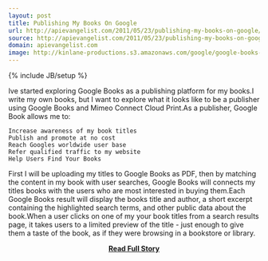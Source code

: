 ```yaml
---
layout: post
title: Publishing My Books On Google
url: http://apievangelist.com/2011/05/23/publishing-my-books-on-google/
source: http://apievangelist.com/2011/05/23/publishing-my-books-on-google/
domain: apievangelist.com
image: http://kinlane-productions.s3.amazonaws.com/google/google-books-logo.jpg
---
```

{% include JB/setup %}<p>Ive started exploring Google Books as a publishing platform for my books.I write my own books, but I want to explore what it looks like to be a publisher using Google Books and Mimeo Connect Cloud Print.As a publisher, Google Book allows me to:

	Increase awareness of my book titles
	Publish and promote at no cost
	Reach Googles worldwide user base
	Refer qualified traffic to my website
	Help Users Find Your Books

First I will be uploading my titles to Google Books as PDF, then by matching the content in my book with user searches, Google Books will connects my titles books with the users who are most interested in buying them.Each Google Books result will display the books title and author, a short excerpt containing the highlighted search terms, and other public data about the book.When a user clicks on one of my your book titles from a search results page, it takes users to a limited preview of the title - just enough to give them a taste of the book, as if they were browsing in a bookstore or library.</p>
<center><p><a href="http://apievangelist.com/2011/05/23/publishing-my-books-on-google/" style='padding:25px; font-sze:18px; font-weight: bold;'>Read Full Story</a></p></center>
